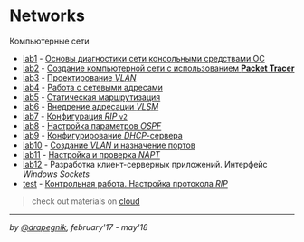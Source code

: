 # Networks

Компьютерные сети

- [lab1](https://github.com/Drapegnik/bsu/tree/master/networks/lab1) - [Основы диагностики сети консольными средствами ОС](https://drapegnik.github.io/bsu/networks/lab1/lab1_PazhitnykhIP.pdf)
- [lab2](https://github.com/Drapegnik/bsu/tree/master/networks/lab2) - [Создание компьютерной сети с использованием **Packet Tracer**](https://drapegnik.github.io/bsu/networks/lab2/Lab2_PazhitnykhIP.pdf)
- [lab3](https://github.com/Drapegnik/bsu/tree/master/networks/lab3) - [Проектирование _VLAN_](https://drapegnik.github.io/bsu/networks/lab3/Lab3_PazhitnykhIP.pdf)
- [lab4](https://github.com/Drapegnik/bsu/tree/master/networks/lab4) - [Работа с сетевыми адресами](https://drapegnik.github.io/bsu/networks/lab4/Lab4_PazhitnykhIP.pdf)
- [lab5](https://github.com/Drapegnik/bsu/tree/master/networks/lab5) - [Статическая маршрутизация](https://drapegnik.github.io/bsu/networks/lab5/Lab5_PazhitnykhIP.pdf)
- [lab6](https://github.com/Drapegnik/bsu/tree/master/networks/lab6) - [Внедрение адресации _VLSM_](https://drapegnik.github.io/bsu/networks/lab6/Lab6_PazhitnykhIP.pdf)
- [lab7](https://github.com/Drapegnik/bsu/tree/master/networks/lab7) - [Конфигурация _RIP_ `v2`](https://drapegnik.github.io/bsu/networks/lab7/Lab7_PazhitnykhIP.pdf)
- [lab8](https://github.com/Drapegnik/bsu/tree/master/networks/lab8) - [Настройка параметров _OSPF_](https://drapegnik.github.io/bsu/networks/lab8/Lab8_PazhitnykhIP.pdf)
- [lab9](https://github.com/Drapegnik/bsu/tree/master/networks/lab9) - [Конфигурирование _DHCP_-сервера](https://drapegnik.github.io/bsu/networks/lab9/Lab9_PazhitnykhIP.pdf)
- [lab10](https://github.com/Drapegnik/bsu/tree/master/networks/lab10) - [Создание _VLAN_ и назначение портов](https://drapegnik.github.io/bsu/networks/lab10/Lab10_PazhitnykhIP.pdf)
- [lab11](https://github.com/Drapegnik/bsu/tree/master/networks/lab11) - [Настройка и проверка _NAPT_](https://drapegnik.github.io/bsu/networks/lab11/Lab11_PazhitnykhIP.pdf)
- [lab12](https://github.com/Drapegnik/bsu/tree/master/networks/lab12) - Разработка клиент-серверных приложений. Интерфейс _Windows Sockets_
- [test](https://github.com/Drapegnik/bsu/tree/master/networks/test) - [Контрольная работа. Настройка протокола _RIP_](https://drapegnik.github.io/bsu/networks/test)

> check out materials on [cloud](https://cloud.mail.ru/public/6dHi/UugEXFtoH/semester-6/%D0%9A%D0%A1/)

---

_by [@drapegnik](https://github.com/Drapegnik), february'17 - may'18_
